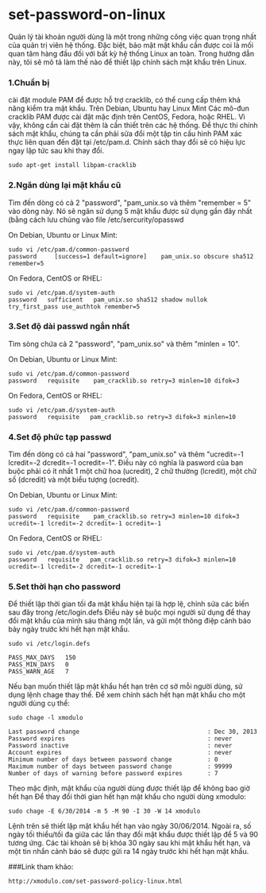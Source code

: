 set-password-on-linux
=====================

Quản lý tài khoản người dùng là một trong những công việc quan trọng nhất của quản trị viên hệ thống. Đặc biệt, bảo mật mật khẩu cần được coi là mối quan tâm hàng đầu đối với bất kỳ hệ thống Linux an toàn. Trong hướng dẫn này, tôi sẽ mô tả làm thế nào để thiết lập chính sách mật khẩu trên Linux.

### 1.Chuẩn bị
cài đặt module PAM để được hỗ trợ cracklib, có thể cung cấp thêm khả năng kiểm tra mật khẩu. Trên Debian, Ubuntu hay Linux Mint
Các mô-đun cracklib PAM được cài đặt mặc định trên CentOS, Fedora, hoặc RHEL. Vì vậy, không cần cài đặt thêm là cần thiết trên các hệ thống. 
Để thực thi chính sách mật khẩu, chúng ta cần phải sửa đổi một tập tin cấu hình PAM xác thực liên quan đến đặt tại /etc/pam.d. Chính sách thay đổi sẽ có hiệu lực ngay lập tức sau khi thay đổi. 
```
sudo apt-get install libpam-cracklib
```
### 2.Ngăn dùng lại mật khẩu cũ
Tìm đến dòng có cả 2 "password", "pam_unix.so và thêm "remember = 5" vào dòng này. Nó sẽ ngăn sử dụng 5 mật khẩu được sử dụng gần đây nhất (bằng cách lưu chúng vào file /etc/sercurity/opasswd

On Debian, Ubuntu or Linux Mint:
```
sudo vi /etc/pam.d/common-password
password     [success=1 default=ignore]    pam_unix.so obscure sha512 remember=5
```
On Fedora, CentOS or RHEL:
```
sudo vi /etc/pam.d/system-auth
password   sufficient   pam_unix.so sha512 shadow nullok try_first_pass use_authtok remember=5
```
### 3.Set độ dài passwd ngắn nhất
Tìm sòng chứa cả 2 "password", "pam_unix.so" và thêm "minlen = 10".

On Debian, Ubuntu or Linux Mint:
```
sudo vi /etc/pam.d/common-password
password   requisite    pam_cracklib.so retry=3 minlen=10 difok=3
```
On Fedora, CentOS or RHEL:
```
sudo vi /etc/pam.d/system-auth
password   requisite   pam_cracklib.so retry=3 difok=3 minlen=10
```
### 4.Set độ phức tạp passwd
Tìm đến dòng có cả hai "password", "pam_unix.so" và thêm "ucredit=-1 lcredit=-2 dcredit=-1 ocredit=-1". Điều này có nghĩa là pasword của bạn buộc phải có ít nhất 1 một chữ hoa (ucredit), 2 chữ thường (lcredit), một chữ số (dcredit) và một biểu tượng (ocredit).

On Debian, Ubuntu or Linux Mint:
```
sudo vi /etc/pam.d/common-password
password   requisite    pam_cracklib.so retry=3 minlen=10 difok=3 ucredit=-1 lcredit=-2 dcredit=-1 ocredit=-1
```
On Fedora, CentOS or RHEL:
```
sudo vi /etc/pam.d/system-auth
password   requisite   pam_cracklib.so retry=3 difok=3 minlen=10 ucredit=-1 lcredit=-2 dcredit=-1 ocredit=-1
```
### 5.Set thời hạn cho password
Để thiết lập thời gian tối đa mật khẩu hiện tại là hợp lệ, chỉnh sửa các biến sau đây trong /etc/login.defs
Điều này sẽ buộc mọi người sử dụng để thay đổi mật khẩu của mình sáu tháng một lần, và gửi một thông điệp cảnh báo bảy ngày trước khi hết hạn mật khẩu. 
```
sudo vi /etc/login.defs

PASS_MAX_DAYS   150
PASS_MIN_DAYS   0
PASS_WARN_AGE   7
```
Nếu bạn muốn thiết lập mật khẩu hết hạn trên cơ sở mỗi người dùng, sử dụng lệnh chage thay thế. Để xem chính sách hết hạn mật khẩu cho một người dùng cụ thể:
```
sudo chage -l xmodulo

Last password change                                    : Dec 30, 2013
Password expires                                        : never
Password inactive                                       : never
Account expires                                         : never
Minimum number of days between password change          : 0
Maximum number of days between password change          : 99999
Number of days of warning before password expires       : 7
```
Theo mặc định, mật khẩu của người dùng được thiết lập để không bao giờ hết hạn
Để thay đổi thời gian hết hạn mật khẩu cho người dùng xmodulo:
```
sudo chage -E 6/30/2014 -m 5 -M 90 -I 30 -W 14 xmodulo
```
Lệnh trên sẽ thiết lập mật khẩu hết hạn vào ngày 30/06/2014. Ngoài ra, số ngày tối thiểu/tối đa giữa các lần thay đổi mật khẩu được thiết lập để 5 và 90 tương ứng. Các tài khoản sẽ bị khóa 30 ngày sau khi mật khẩu hết hạn, và một tin nhắn cảnh báo sẽ được gửi ra 14 ngày trước khi hết hạn mật khẩu.

###Link tham khảo:
```
http://xmodulo.com/set-password-policy-linux.html
```

